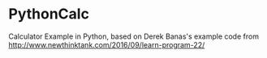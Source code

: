 # PythonCalc
Calculator Example in Python, based on Derek Banas's example code from http://www.newthinktank.com/2016/09/learn-program-22/
